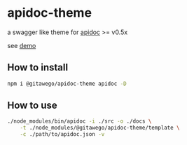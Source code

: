 # apidoc-theme

a swagger like theme for [apidoc](https://github.com/apidoc/apidoc) >= v0.5x

see [demo](https://gitawego.github.io/apidoc-theme/)

## How to install

```bash
npm i @gitawego/apidoc-theme apidoc -D

```

## How to use

```bash
./node_modules/bin/apidoc -i ./src -o ./docs \
    -t ./node_modules/@gitawego/apidoc-theme/template \
    -c ./path/to/apidoc.json -v
```